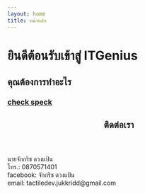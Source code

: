 ```yaml
---
layout: home
title: หน้าหลัก
---
```

<h1>ยินดีต้อนรับเข้าสู่ ITGenius</h1>
<h2>คุณต้องการทำอะไร</h2>
<h3><a href="anaterPages/Review.html">check speck</a></h3>

<section>
<article>
<header>
<h2>ติดต่อเรา</h2>
</header>
<p>
นายจักกริช ดวงแป้น
<br>
โทร.: 0870571401
<br>
facebook:  จักกริช ดวงแป้น
<br>
email: tactiledev.jukkridd@gmail.com
</p>

